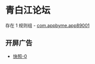 # 青白江论坛

存在 1 规则组 - [com.appbyme.app89001](/src/apps/com.appbyme.app89001.ts)

## 开屏广告

- [快照-0](https://i.gkd.li/import/13759466)
